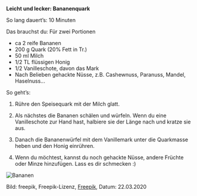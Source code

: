**Leicht und lecker: Bananenquark**

So lang dauert’s: 10 Minuten

Das brauchst du: Für zwei Portionen 
- ca 2 reife Bananen
- 200 g Quark (20% Fett in Tr.)
- 50 ml Milch
- 1/2 TL flüssigen Honig
- 1/2 Vanilleschote, davon das Mark
- Nach Belieben gehackte Nüsse, z.B. Cashewnuss, Paranuss, Mandel, Haselnuss...

So geht’s: 

1. Rühre den Speisequark mit der Milch glatt. 

2. Als nächstes die Bananen schälen und würfeln. Wenn du eine Vanilleschote zur Hand hast, halbiere sie der Länge nach und kratze sie aus. 

2. Danach die Bananenwürfel mit dem Vanillemark unter die Quarkmasse heben und den Honig einrühren.

3. Wenn du möchtest, kannst du noch gehackte Nüsse, andere Früchte oder Minze hinzufügen. Lass es dir schmecken :) 

![Bananen](https://image.freepik.com/fotos-kostenlos/reife-gelbe-bananen-im-weidenkorb-am-obstmarktspeicher_23-2148209788.jpg)

Bild: freepik, Freepik-Lizenz, [Freepik](https://de.freepik.com/fotos-kostenlos/reife-gelbe-bananen-im-weidenkorb-am-obstmarktspeicher_5028397.htm#query=bananen&position=12), Datum: 22.03.2020
